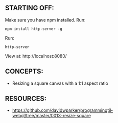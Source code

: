 ## STARTING OFF:

Make sure you have npm installed.
Run:
```
npm install http-server -g
```

Run:
```
http-server
```

View at: http://localhost:8080/

## CONCEPTS:

* Resizing a square canvas with a 1:1 aspect ratio

## RESOURCES:

* https://github.com/davidwparker/programmingtil-webgl/tree/master/0013-resize-square
